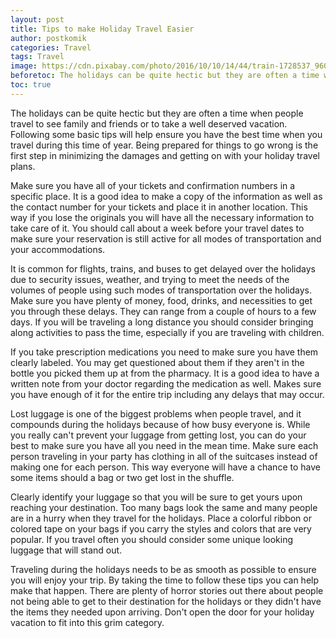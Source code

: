 ```yaml
---
layout: post
title: Tips to make Holiday Travel Easier
author: postkomik
categories: Travel
tags: Travel
image: https://cdn.pixabay.com/photo/2016/10/10/14/44/train-1728537_960_720.jpg
beforetoc: The holidays can be quite hectic but they are often a time when people travel to see family and friends or to take a well deserved vacation. Following some basic tips will help ensure you have the best time when you travel during this time of year. Being prepared for things to go wrong is the first step in minimizing the damages and getting on with your holiday travel plans.
toc: true
---
```



The holidays can be quite hectic but they are often a time when people travel to see family and friends or to take a well deserved vacation. Following some basic tips will help ensure you have the best time when you travel during this time of year. Being prepared for things to go wrong is the first step in minimizing the damages and getting on with your holiday travel plans. 

Make sure you have all of your tickets and confirmation numbers in a specific place. It is a good idea to make a copy of the information as well as the contact number for your tickets and place it in another location. This way if you lose the originals you will have all the necessary information to take care of it. You should call about a week before your travel dates to make sure your reservation is still active for all modes of transportation and your accommodations. 

It is common for flights, trains, and buses to get delayed over the holidays due to security issues, weather, and trying to meet the needs of the volumes of people using such modes of transportation over the holidays. Make sure you have plenty of money, food, drinks, and necessities to get you through these delays. They can range from a couple of hours to a few days. If you will be traveling a long distance you should consider bringing along activities to pass the time, especially if you are traveling with children. 

If you take prescription medications you need to make sure you have them clearly labeled. You may get questioned about them if they aren't in the bottle you picked them up at from the pharmacy. It is a good idea to have a written note from your doctor regarding the medication as well. Makes sure you have enough of it for the entire trip including any delays that may occur.

Lost luggage is one of the biggest problems when people travel, and it compounds during the holidays because of how busy everyone is. While you really can't prevent your luggage from getting lost, you can do your best to make sure you have all you need in the mean time. Make sure each person traveling in your party has clothing in all of the suitcases instead of making one for each person. This way everyone will have a chance to have some items should a bag or two get lost in the shuffle.

Clearly identify your luggage so that you will be sure to get yours upon reaching your destination. Too many bags look the same and many people are in a hurry when they travel for the holidays. Place a colorful ribbon or colored tape on your bags if you carry the styles and colors that are very popular. If you travel often you should consider some unique looking luggage that will stand out.

Traveling during the holidays needs to be as smooth as possible to ensure you will enjoy your trip. By taking the time to follow these tips you can help make that happen. There are plenty of horror stories out there about people not being able to get to their destination for the holidays or they didn't have the items they needed upon arriving. Don't open the door for your holiday vacation to fit into this grim category. 



